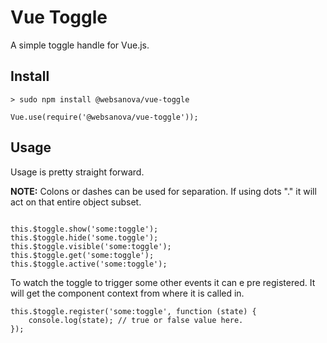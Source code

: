 # Vue Toggle

A simple toggle handle for Vue.js.


## Install

~~~
> sudo npm install @websanova/vue-toggle
~~~    

~~~
Vue.use(require('@websanova/vue-toggle'));
~~~


## Usage

Usage is pretty straight forward.

**NOTE:** Colons or dashes can be used for separation. If using dots "." it will act on that entire object subset.

~~~

this.$toggle.show('some:toggle');
this.$toggle.hide('some.toggle');
this.$toggle.visible('some:toggle');
this.$toggle.get('some:toggle');
this.$toggle.active('some:toggle');
~~~

To watch the toggle to trigger some other events it can e pre registered. It will get the component context from where it is called in.

~~~
this.$toggle.register('some:toggle', function (state) {
    console.log(state); // true or false value here.
});
~~~


